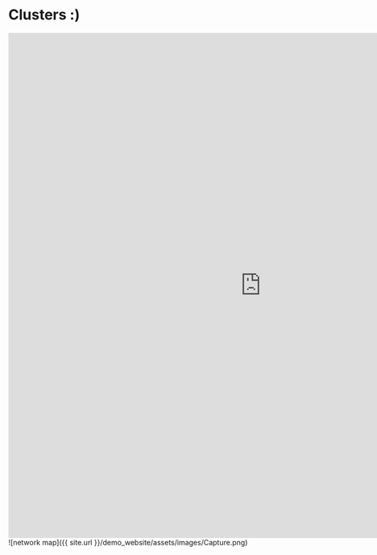 # Clusters :) 
 


<iframe src="https://documents.cortext.net/lib/mapexplorer/explorerjs.html?file=https://assets.cortext.net/docs/88d25efee4bd2cb76aa9c9adb00973d0" frameborder="0" style="overflow:hidden;border:1px solid #DDDDDD;" width="1000" height="1000" allowfullscreen></iframe>
![network map]({{ site.url }}/demo_website/assets/images/Capture.png)
